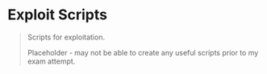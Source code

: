 # Exploit Scripts

> Scripts for exploitation.
>
> Placeholder - may not be able to create any useful scripts prior to my exam attempt.
